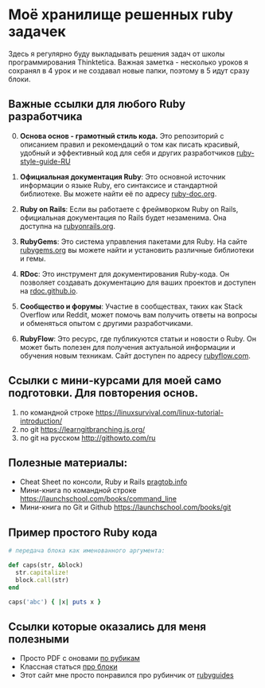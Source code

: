 # Моё хранилище решенных ruby задачек

Здесь я регулярно буду выкладывать решения задач от школы программирования Thinktetica. Важная заметка - несколько уроков я сохранял в 4 урок и не создавал новые папки, поэтому в 5 идут сразу блоки.


## Важные ссылки для любого Ruby разработчика

0. **Основа основ - грамотный стиль кода.** Это репозиторий с описанием правил и рекомендаций о том как писать красивый, удобный и эффективный код для себя и других разработчиков [ruby-style-guide-RU](https://github.com/arbox/ruby-style-guide/blob/master/README-ruRU.md)

1. **Официальная документация Ruby**: Это основной источник информации о языке Ruby, его синтаксисе и стандартной библиотеке. Вы можете найти её по адресу [ruby-doc.org](https://www.ruby-doc.org).

2. **Ruby on Rails**: Если вы работаете с фреймворком Ruby on Rails, официальная документация по Rails будет незаменима. Она доступна на [rubyonrails.org](https://rubyonrails.org).

3. **RubyGems**: Это система управления пакетами для Ruby. На сайте [rubygems.org](https://rubygems.org) вы можете найти и установить различные библиотеки и гемы.

4. **RDoc**: Это инструмент для документирования Ruby-кода. Он позволяет создавать документацию для ваших проектов и доступен на [rdoc.github.io](https://rdoc.github.io).

5. **Сообщество и форумы**: Участие в сообществах, таких как Stack Overflow или Reddit, может помочь вам получить ответы на вопросы и обменяться опытом с другими разработчиками.

6. **RubyFlow**: Это ресурс, где публикуются статьи и новости о Ruby. Он может быть полезен для получения актуальной информации и обучения новым техникам. Сайт доступен по адресу [rubyflow.com](http://rubyflow.com).

## Ссылки с мини-курсами для моей само подготовки. Для повторения основ.

1. по командной строке https://linuxsurvival.com/linux-tutorial-introduction/
2. по git https://learngitbranching.js.org/
3. по git на русском http://githowto.com/ru

## Полезные материалы:

- Cheat Sheet по консоли, Ruby и Rails [pragtob.info](http://www.pragtob.info/rails-beginner-cheatsheet/index.html)
- Мини-книга по командной строке https://launchschool.com/books/command_line
- Мини-книга по Git и Github https://launchschool.com/books/git




## Пример простого Ruby кода

```ruby
# передача блока как именованного аргумента:

def caps(str, &block)
  str.capitalize!
  block.call(str)
end

caps('abc') { |x| puts x }
```

## Ссылки которые оказались для меня полезными

-  Просто PDF с оновами [по рубикам](https://launchschool.com/books/githttps://www.rubyguides.com/wp-content/uploads/2019/11/ruby-reference-2019-optin.pdf)
- Классная статься [про блоки](https://online.pragmaticstudio.com/tour/courses/ruby-blocks/steps/4)
- Этот сайт мне просто понравился про рубинчик от [rubyguides](rubyguides.com)
